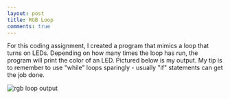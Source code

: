 ```yaml
---
layout: post
title: RGB Loop
comments: true
---
```


For this coding assignment, I created a program that mimics a loop that turns on LEDs. Depending on how many times the loop has run, the program will print the color of an LED. Pictured below is my output. My tip is to remember to use "while" loops sparingly - usually "if" statements can get the job done. 

![rgb loop output](https://zariaroller.github.io/assets/img/rgbloop.png)
